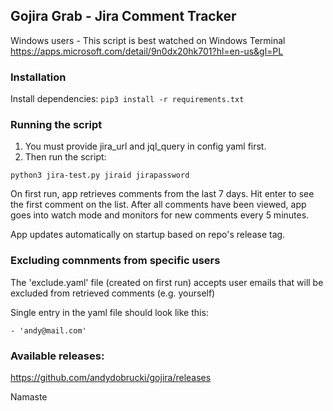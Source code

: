 ## Gojira Grab - Jira Comment Tracker

Windows users - This script is best watched on Windows Terminal https://apps.microsoft.com/detail/9n0dx20hk701?hl=en-us&gl=PL


### Installation
Install dependencies:
`pip3 install -r requirements.txt` 

### Running the script
1. You must provide jira_url and jql_query in config yaml first.
2. Then run the script:

`python3 jira-test.py jiraid jirapassword`

On first run, app retrieves comments from the last 7 days. 
Hit enter to see the first comment on the list.
After all comments have been viewed, app goes into watch mode and monitors for new comments every 5 minutes.

App updates automatically on startup based on repo's release tag. 

### Excluding comnments from specific users
The 'exclude.yaml' file (created on first run) accepts user emails that will be excluded from retrieved comments (e.g. yourself)

Single entry in the yaml file should look like this:

`- 'andy@mail.com'`

### Available releases:
https://github.com/andydobrucki/gojira/releases

Namaste
